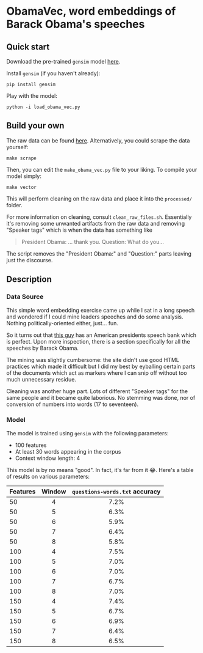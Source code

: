 # ObamaVec, word embeddings of Barack Obama's speeches

## Quick start

Download the pre-trained `gensim` model [here](https://s3.amazonaws.com/syaffers-stuff/obama-vec/obama_vec.bin).

Install `gensim` (if you haven't already):

    pip install gensim

Play with the model:

    python -i load_obama_vec.py


## Build your own

The raw data can be found [here](https://s3.amazonaws.com/syaffers-stuff/obama-vec/raw_speeches.tar.gz).
Alternatively, you could scrape the data yourself:

    make scrape

Then, you can edit the `make_obama_vec.py` file to your liking. To compile your model simply:

    make vector

This will perform cleaning on the raw data and place it into the `processed/` folder.

For more information on cleaning, consult `clean_raw_files.sh`. Essentially it's removing some unwanted artifacts from the raw data and removing "Speaker tags" which is when the data has something like

> President Obama: ... thank you. Question: What do you...

The script removes the "President Obama:" and "Question:" parts leaving just the discourse.


## Description

### Data Source

This simple word embedding exercise came up while I sat in a long speech and wondered if I could mine leaders speeches and do some analysis. Nothing politically-oriented either, just... fun.

So it turns out that [this guy](http://www.americanrhetoric.com/) has an American presidents speech bank which is perfect. Upon more inspection, there is a section specifically for all the speeches by Barack Obama.

The mining was slightly cumbersome: the site didn't use good HTML practices which made it difficult but I did my best by eyballing certain parts of the documents which act as markers where I can snip off without too much unnecessary residue.

Cleaning was another huge part. Lots of different "Speaker tags" for the same people and it became quite laborious. No stemming was done, nor of conversion of numbers into words (17 to seventeen).

### Model

The model is trained using `gensim` with the following parameters:

* 100 features
* At least 30 words appearing in the corpus
* Context window length: 4

This model is by no means "good". In fact, it's far from it :joy:. Here's a table of results on various parameters:

| Features | Window | `questions-words.txt` accuracy |
| -------- |:------:|:------------------------------:|
| 50       | 4      | 7.2%                           |
| 50       | 5      | 6.3%                           |
| 50       | 6      | 5.9%                           |
| 50       | 7      | 6.4%                           |
| 50       | 8      | 5.8%                           |
| 100      | 4      | 7.5%                           |
| 100      | 5      | 7.0%                           |
| 100      | 6      | 7.0%                           |
| 100      | 7      | 6.7%                           |
| 100      | 8      | 7.0%                           |
| 150      | 4      | 7.4%                           |
| 150      | 5      | 6.7%                           |
| 150      | 6      | 6.9%                           |
| 150      | 7      | 6.4%                           |
| 150      | 8      | 6.5%                           |
